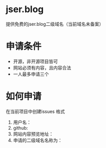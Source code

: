 # jser.blog
提供免费的jser.blog二级域名（当前域名未备案）

# 申请条件
* 开源，非开源项目皆可
* 网站必须有内容，且内容合法
* 一人最多申请三个


# 如何申请
在当前项目中创建issues
格式
1. 用户名：
2. github: 
3. 网站内容预览地址：
4. 申请的二级域名名称为：